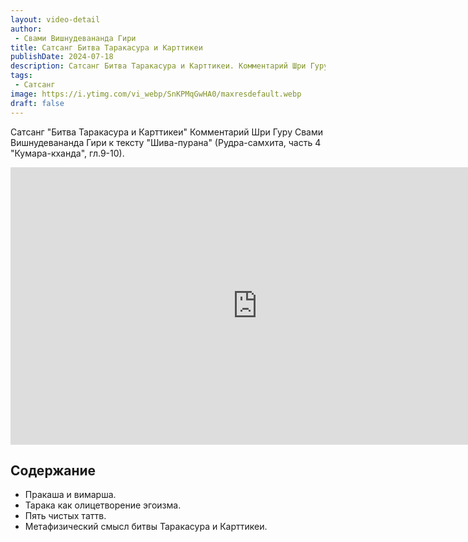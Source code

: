 ```yaml
---
layout: video-detail
author:
 - Свами Вишнудевананда Гири
title: Сатсанг Битва Таракасура и Карттикеи
publishDate: 2024-07-18
description: Сатсанг Битва Таракасура и Карттикеи. Комментарий Шри Гуру Свами Вишнудевананда Гири к тексту "Шива-пурана" (Рудра-самхита, часть 4 "Кумара-кханда", гл.9-10).
tags: 
 - Сатсанг
image: https://i.ytimg.com/vi_webp/SnKPMqGwHA0/maxresdefault.webp
draft: false
---
```


 Сатсанг "Битва Таракасура и Карттикеи"
Комментарий Шри Гуру Свами Вишнудевананда Гири к тексту "Шива-пурана" (Рудра-самхита, часть 4 "Кумара-кханда", гл.9-10).

<iframe width="790" height="444" src="https://www.youtube.com/embed/SnKPMqGwHA0" frameborder="0" allowfullscreen=""></iframe> 

## Содержание

- Пракаша и вимарша.
- Тарака как олицетворение эгоизма.
- Пять чистых таттв.
- Метафизический смысл битвы Таракасура и Карттикеи.
